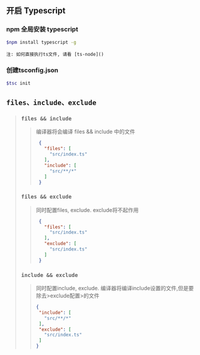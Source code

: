 ## 开启 Typescript 

### npm 全局安装 typescript
```sh
$npm install typescript -g
```

`注: 如何直接执行ts文件, 请看 [ts-node]()`
### 创建tsconfig.json
```sh
$tsc init
```


## `files、include、exclude`
>### `files && include`
>>编译器将会编译 files && include 中的文件
>>```json 
>>  {
>>    "files": [
>>      "src/index.ts"
>>    ],
>>    "include": [
>>      "src/**/*"
>>    ]
>>  }
>>```
>### `files && exclude`
>>同时配置files, exclude. exclude将不起作用
>>```json
>>  {
>>    "files": [
>>      "src/index.ts"
>>    ],
>>    "exclude": [
>>      "src/index.ts"
>>    ]
>>  }
>>```
>### `include && exclude`
>>同时配置include, exclude. 编译器将编译include设置的文件,但是要除去>exclude配置>的文件
>>```json 
>>{
>>  "include": [
>>    "src/**/*"
>>  ],
>>  "exclude": [
>>    "src/index.ts"
>>  ]
>>}
>>```
